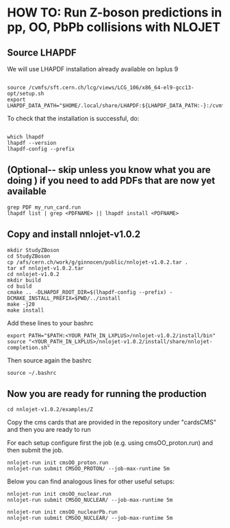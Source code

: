 # HOW TO: Run Z-boson predictions in pp, OO, PbPb collisions with NLOJET

## Source LHAPDF

We will use LHAPDF installation already available on lxplus 9
```

source /cvmfs/sft.cern.ch/lcg/views/LCG_106/x86_64-el9-gcc13-opt/setup.sh
export LHAPDF_DATA_PATH="$HOME/.local/share/LHAPDF:${LHAPDF_DATA_PATH:-}:/cvmfs/sft.cern.ch/lcg/external/lhapdfsets/current"

```
To check that the installation is successful, do:

```

which lhapdf
lhapdf --version
lhapdf-config --prefix

```

## (Optional-- skip unless you know what you are doing ) if you need to add PDFs that are now yet available 
```
grep PDF my_run_card.run
lhapdf list | grep <PDFNAME> || lhapdf install <PDFNAME>

```

## Copy and install nnlojet-v1.0.2 

```
mkdir StudyZBoson
cd StudyZBoson
cp /afs/cern.ch/work/g/ginnocen/public/nnlojet-v1.0.2.tar .
tar xf nnlojet-v1.0.2.tar
cd nnlojet-v1.0.2
mkdir build
cd build
cmake .. -DLHAPDF_ROOT_DIR=$(lhapdf-config --prefix) -DCMAKE_INSTALL_PREFIX=$PWD/../install
make -j20 
make install 
```

Add these lines to your bashrc 

```
export PATH="$PATH:<YOUR_PATH_IN_LXPLUS>/nnlojet-v1.0.2/install/bin"
source "<YOUR_PATH_IN_LXPLUS>/nnlojet-v1.0.2/install/share/nnlojet-completion.sh"

```

Then source again the bashrc 

```
source ~/.bashrc 
```

## Now you are ready for running the production

```
cd nnlojet-v1.0.2/examples/Z
```

Copy the cms cards that are provided in the repository under "cardsCMS"
and then you are ready to run 

For each setup configure first the job (e.g. using cmsOO_proton.run)
and then submit the job. 

```
nnlojet-run init cmsOO_proton.run
nnlojet-run submit CMSOO_PROTON/ --job-max-runtime 5m
```
Below you can find analogous lines for other useful setups:

```
nnlojet-run init cmsOO_nuclear.run
nnlojet-run submit CMSOO_NUCLEAR/ --job-max-runtime 5m

nnlojet-run init cmsOO_nuclearPb.run
nnlojet-run submit CMSOO_NUCLEAR/ --job-max-runtime 5m

```



